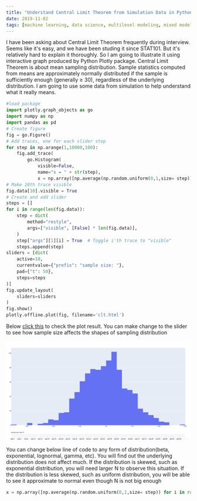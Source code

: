 ```yaml
---
title: "Understand Central Limit Theorem from Simulation Data in Python"
date: 2019-11-02
tags: [machine learning, data science, multilevel modeling, mixed model, Python]
---
```



I have been asking about Central Limit Theorem frequently during interview. Seems like it's easy, and we have been studing it since STAT101. But it's relatively hard to explain it thoroughly. So I am going to illustrate it using interactive graph produced by Python Plotly package. Central Limit Theorem is about mean sampling distribution. Sample statistics computed from means are approximately normally distributed if the sample is sufficiently enough (generally ≥ 30), regardless of the underlying distribution. I am going to use some data from simulation to help understand what it really means.

```python
#load package
import plotly.graph_objects as go
import numpy as np
import pandas as pd
# Create figure
fig = go.Figure()
# Add traces, one for each slider step
for step in np.arange(1,10000,100):
    fig.add_trace(
        go.Histogram(
            visible=False,
            name="s = " + str(step),
            x = np.array([np.average(np.random.uniform(0,1,size= step)) for i in range(1,1001)])))
# Make 10th trace visible
fig.data[10].visible = True
# Create and add slider
steps = []
for i in range(len(fig.data)):
    step = dict(
        method="restyle",
        args=["visible", [False] * len(fig.data)],
    )
    step["args"][1][i] = True  # Toggle i'th trace to "visible"
    steps.append(step)
sliders = [dict(
    active=10,
    currentvalue={"prefix": "sample size: "},
    pad={"t": 50},
    steps=steps
)]
fig.update_layout(
    sliders=sliders
)
fig.show()
plotly.offline.plot(fig, filename='clt.html')

```

Below [click this](./clt.html) to check the plot result. You can make change to the slider to see how sample size affects the shapes of sampling distribution

![](/images/clt.jpg)


You can change below line of code to any form of distribution(beta, exponential, lognormal, gamma, etc). You will find out the underlying distribution does not affect much. If the distribution is skewed, such as exponential distribution, you will need larger N to observe this situation. If the distribution is less skewed, such as uniform distribution, you will be able to see it approximate to normal even though N is not big enough


```python
x = np.array([np.average(np.random.uniform(0,1,size= step)) for i in range(1,1001)])
```